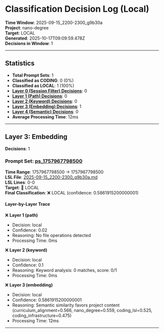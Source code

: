 # Classification Decision Log (Local)

**Time Window**: 2025-09-15_2200-2300_g9b30a<br>
**Project**: nano-degree<br>
**Target**: LOCAL<br>
**Generated**: 2025-10-17T09:09:59.478Z<br>
**Decisions in Window**: 1

---

## Statistics

- **Total Prompt Sets**: 1
- **Classified as CODING**: 0 (0%)
- **Classified as LOCAL**: 1 (100%)
- **[Layer 0 (Session Filter) Decisions](#layer-0-session-filter)**: 0
- **[Layer 1 (Path) Decisions](#layer-1-path)**: 0
- **[Layer 2 (Keyword) Decisions](#layer-2-keyword)**: 0
- **[Layer 3 (Embedding) Decisions](#layer-3-embedding)**: 1
- **[Layer 4 (Semantic) Decisions](#layer-4-semantic)**: 0
- **Average Processing Time**: 12ms

---

## Layer 3: Embedding

**Decisions**: 1

### Prompt Set: [ps_1757967798500](../../history/2025-09-15_2200-2300_g9b30a.md#ps_1757967798500)

**Time Range**: 1757967798500 → 1757967798500<br>
**LSL File**: [2025-09-15_2200-2300_g9b30a.md](../../history/2025-09-15_2200-2300_g9b30a.md#ps_1757967798500)<br>
**LSL Lines**: 0-0<br>
**Target**: 📍 LOCAL<br>
**Final Classification**: ❌ LOCAL (confidence: 0.5861915200000001)

#### Layer-by-Layer Trace

❌ **Layer 1 (path)**
- Decision: local
- Confidence: 0.02
- Reasoning: No file operations detected
- Processing Time: 0ms

❌ **Layer 2 (keyword)**
- Decision: local
- Confidence: 0.1
- Reasoning: Keyword analysis: 0 matches, score: 0/1
- Processing Time: 0ms

❌ **Layer 3 (embedding)**
- Decision: local
- Confidence: 0.5861915200000001
- Reasoning: Semantic similarity favors project content (curriculum_alignment=0.566, nano_degree=0.559, coding_lsl=0.525, coding_infrastructure=0.475)
- Processing Time: 12ms

---

